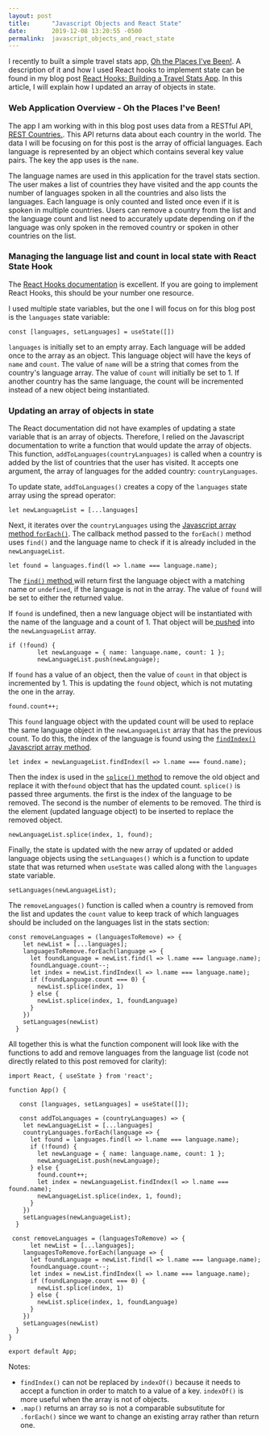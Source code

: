 ```yaml
---
layout: post
title:      "Javascript Objects and React State"
date:       2019-12-08 13:20:55 -0500
permalink:  javascript_objects_and_react_state
---
```



I recently to built a simple travel stats app, [Oh the Places I've Been!](https://mytravelstats.netlify.com/). A description of it and how I used React hooks to implement state can be found in my blog post [React Hooks: Building a Travel Stats App](https://marie-burns22.github.io/react_hooks_building_a_travel_stats_app). In this article, I will explain how I updated an array of objects in state.

### Web Application Overview -  Oh the Places I've Been!
The app I am working with in this blog post uses data from a RESTful API, [REST Countries.](https://restcountries.eu/). This API returns data about each country in the world. The data I will be focusing on for this post is the array of official languages. Each language is represented by an object which contains several key value pairs. The key the app uses is the `name`.

The language names are used in this application for the travel stats section.  The user makes a list of countries they have visited and the app counts the number of languages spoken in all the countries and also lists the languages. Each language is only counted and listed once even if it is spoken in multiple countries. Users can remove a country from the list and the language count and list need to accurately update depending on if the language was only spoken in the removed country or spoken in other countries on the list.

### Managing the language list and count in local state with React State Hook
The [React Hooks documentation](https://reactjs.org/docs/hooks-intro.html) is excellent. If you are going to implement React Hooks, this should be your number one resource. 

I used multiple state variables, but the one I will focus on for this blog post is the `languages` state variable:
```
const [languages, setLanguages] = useState([])
```

`languages` is initially set to an empty array. Each language will be added once to the array as an object. This language object will have the keys of `name` and `count`. The value of `name` will be a string that comes from the country's language array. The value of `count` will initially be set to 1. If another country has the same language, the count will be incremented instead of a new object being instantiated.


### Updating an array of objects in state
The React documentation did not have examples of updating a state variable that is an array of objects. Therefore, I relied on the Javascript documentation to write a function that would update the array of objects.  This function, `addToLanguages(countryLanguages)` is called when a country is added by the list of countries that the user has visited. It accepts one argument, the array of languages for the added country: `countryLanguages`.

To update state, `addToLanguages()` creates a copy of the `languages` state array using the spread operator:
```
let newLanguageList = [...languages]
```

Next, it iterates over the `countryLanguages` using the [Javascript array method `forEach()`](https://developer.mozilla.org/en-US/docs/Web/JavaScript/Reference/Global_Objects/Array/forEach).  The callback method passed to the `forEach()` method uses `find()` and the language name to check if it is already included in the `newLanguageList`.  

```
let found = languages.find(l => l.name === language.name);

```

The [`find()` method ](https://developer.mozilla.org/en-US/docs/Web/JavaScript/Reference/Global_Objects/Array/find) will return first the language object with a matching name or `undefined`, if the language is not in the array. The value of `found` will be set to either the returned value.

If `found` is undefined, then a new language object will be instantiated with the name of the language and a count of 1. That object will be[ pushed](https://developer.mozilla.org/en-US/docs/Web/JavaScript/Reference/Global_Objects/Array/push) into the `newLanguageList` array.

```
if (!found) {
        let newLanguage = { name: language.name, count: 1 };
        newLanguageList.push(newLanguage);
```

If `found` has a value of an object, then the value of `count` in that object is incremented by 1. This is updating the `found` object, which is not mutating the one in the array.

```
found.count++;
```

This `found` language object with the updated count will be used to replace the same language object in the `newLanguageList` array that has the previous count. To do this, the index of the language is found using the [`findIndex()` Javascript array method](https://developer.mozilla.org/en-US/docs/Web/JavaScript/Reference/Global_Objects/Array/findIndex). 

```
let index = newLanguageList.findIndex(l => l.name === found.name);

```

Then the index is used in the [`splice()` method](httphttps://developer.mozilla.org/en-US/docs/Web/JavaScript/Reference/Global_Objects/Array/splice) to remove the old object and replace it with the`found` object that has the updated count. `splice()` is passed three arguments. the first is the index of the language to be removed. The second is the number of elements to be removed. The third is the element (updated language object) to be inserted to replace the removed object.

```
newLanguageList.splice(index, 1, found);
```

Finally, the state is updated with the new array of updated or added language objects using the `setLanguages()` which is a function to update state that was returned when `useState` was called along with the `languages` state variable.

```
setLanguages(newLanguageList);
```

The `removeLanguages()` function is called when a country is removed from the list and updates the `count` value to keep track of which languages should be included on the languages list in the stats section:

```
const removeLanguages = (languagesToRemove) => {
    let newList = [...languages];
    languagesToRemove.forEach(language => {
      let foundLanguage = newList.find(l => l.name === language.name);
      foundLanguage.count--;
      let index = newList.findIndex(l => l.name === language.name);
      if (foundLanguage.count === 0) {
        newList.splice(index, 1)
      } else {
        newList.splice(index, 1, foundLanguage)
      }
    })
    setLanguages(newList)
  }
```

All together this is what the function component will look like with the functions to add and remove languages from the language list (code not directly related to this post removed for clarity):

```
import React, { useState } from 'react';

function App() {

   const [languages, setLanguages] = useState([]);

   const addToLanguages = (countryLanguages) => {
    let newLanguageList = [...languages]
    countryLanguages.forEach(language => {
      let found = languages.find(l => l.name === language.name);
      if (!found) {
        let newLanguage = { name: language.name, count: 1 };
        newLanguageList.push(newLanguage);
      } else {
        found.count++;
        let index = newLanguageList.findIndex(l => l.name === found.name);
        newLanguageList.splice(index, 1, found);
      }
    })
    setLanguages(newLanguageList);
  }

 const removeLanguages = (languagesToRemove) => {
	  let newList = [...languages];
    languagesToRemove.forEach(language => {
      let foundLanguage = newList.find(l => l.name === language.name);
      foundLanguage.count--;
      let index = newList.findIndex(l => l.name === language.name);
      if (foundLanguage.count === 0) {
        newList.splice(index, 1)
      } else {
        newList.splice(index, 1, foundLanguage)
      }
    })
    setLanguages(newList)
  }
}

export default App;

```

Notes:
* `findIndex()` can not be replaced by `indexOf()` because it needs to accept a function in order to match to a value of a key. `indexOf()` is more useful when the array is not of objects.
* `.map()` returns an array so is not a comparable subsutitute for `.forEach()` since we want to change an existing array rather than return one.

